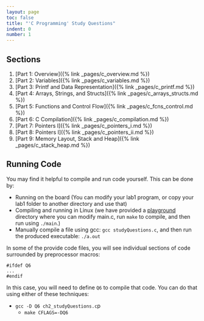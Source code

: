 ```yaml
---
layout: page
toc: false
title: "'C Programming' Study Questions"
indent: 0
number: 1
---
```


## Sections
1. [Part 1: Overview]({% link _pages/c_overview.md %})
1. [Part 2: Variables]({% link _pages/c_variables.md %})
1. [Part 3: Printf and Data Representation]({% link _pages/c_printf.md %})
1. [Part 4: Arrays, Strings, and Structs]({% link _pages/c_arrays_structs.md %})
1. [Part 5: Functions and Control Flow]({% link _pages/c_fcns_control.md %})
1. [Part 6: C Compilation]({% link _pages/c_compilation.md %})
1. [Part 7: Pointers I]({% link _pages/c_pointers_i.md %})
1. [Part 8: Pointers I]({% link _pages/c_pointers_ii.md %})
1. [Part 9: Memory Layout, Stack and Heap]({% link _pages/c_stack_heap.md %})

## Running Code
You may find it helpful to compile and run code yourself.  This can be done by:
  * Running on the board (You can modify your lab1 program, or copy your lab1 folder to another directory and use that)
  * Compiling and running in Linux (we have provided a [playground](https://github.com/byu-cpe/ecen330_student/tree/main/playground) directory where you can modify main.c, run `make` to compile, and then run using `./main`.)
  * Manually compile a file using gcc: `gcc studyQuestions.c`, and then run the produced executable: `./a.out`

In some of the provide code files, you will see individual sections of code surrounded by preprocessor macros:
```
#ifdef Q6
...
#endif
```

In this case, you will need to define `Q6` to compile that code.  You can do that using either of these techniques:
* `gcc -D Q6 ch2_studyQuestions.c`p
  * `make CFLAGS=-DQ6`


